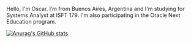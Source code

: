 Hello, I'm Oscar.
I’m from Buenos Aires, Argentina and I'm studying for Systems Analyst at ISFT 179. I'm also participating in the Oracle Next Education program.


[![Anurag's GitHub stats](https://github-readme-stats.vercel.app/api?username=capdeo)](https://github.com/anuraghazra/github-readme-stats)
